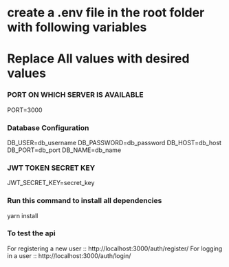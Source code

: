 # create a .env file in the root folder with following variables
# Replace All values with desired values

### PORT ON WHICH SERVER IS AVAILABLE
PORT=3000

### Database Configuration
DB_USER=db_username
DB_PASSWORD=db_password
DB_HOST=db_host
DB_PORT=db_port
DB_NAME=db_name

### JWT TOKEN SECRET KEY
JWT_SECRET_KEY=secret_key

### Run this command to install all dependencies
yarn install

### To test the api
For registering a new user :: http://localhost:3000/auth/register/
For logging in a user :: http://localhost:3000/auth/login/
